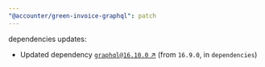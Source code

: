 ```yaml
---
"@accounter/green-invoice-graphql": patch
---
```

dependencies updates:
  - Updated dependency [`graphql@16.10.0` ↗︎](https://www.npmjs.com/package/graphql/v/16.10.0) (from `16.9.0`, in `dependencies`)
